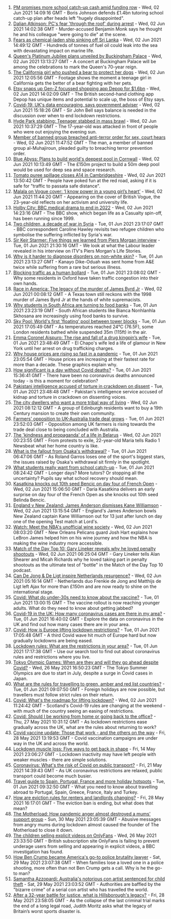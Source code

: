 1. [PM promises more school catch-up cash amid funding row](https://www.bbc.co.uk/news/education-57320450) - Wed, 02 Jun 2021 14:09:16 GMT - Boris Johnson defends £1.4bn tutoring school catch-up plan after heads left "hugely disappointed".
2. [Dalian Atkinson: PC's fear 'through the roof' during arrest](https://www.bbc.co.uk/news/uk-england-shropshire-57331711) - Wed, 02 Jun 2021 14:02:38 GMT - Murder-accused Benjamin Monk says he thought he and his colleague "were going to die" at the scene.
3. [Fears as chemical-laden ship sinking off Sri Lanka](https://www.bbc.co.uk/news/world-asia-57327300) - Wed, 02 Jun 2021 14:49:12 GMT - Hundreds of tonnes of fuel oil could leak into the sea with devastating impact on marine life.
4. [Queen's Platinum Jubilee plans unveiled by Buckingham Palace](https://www.bbc.co.uk/news/uk-57329680) - Wed, 02 Jun 2021 13:13:27 GMT - A concert at Buckingham Palace will be among the celebrations to mark the Queen's 70-year reign.
5. [The California girl who pushed a bear to protect her dogs](https://www.bbc.co.uk/news/world-us-canada-57325483) - Wed, 02 Jun 2021 12:05:56 GMT - Footage shows the moment a teenage girl in California gets the better of a bear fighting with her pets.
6. [Etsy snaps up Gen-Z focussed shopping app Depop for $1.6bn](https://www.bbc.co.uk/news/business-57259413) - Wed, 02 Jun 2021 14:02:09 GMT - The British second-hand clothing app Depop has unique items and potential to scale up, the boss of Etsy says.
7. [Covid-19: UK's data encouraging, says government adviser](https://www.bbc.co.uk/news/uk-57328138) - Wed, 02 Jun 2021 15:18:26 GMT - Sir John Bell says balance is needed in the discussion over when to end lockdown restrictions.
8. [Hyde Park stabbing: Teenager stabbed in mass brawl](https://www.bbc.co.uk/news/uk-england-london-57327792) - Wed, 02 Jun 2021 10:37:29 GMT - The 17-year-old was attacked in front of people who were out enjoying the evening sun.
9. [Member of banned group breached anti-terror order for sex, court hears](https://www.bbc.co.uk/news/uk-57330519) - Wed, 02 Jun 2021 11:47:52 GMT - The man, a member of banned group al-Muhajiroun, pleaded guilty to breaching terror prevention order.
10. [Blue Abyss: Plans to build world's deepest pool in Cornwall](https://www.bbc.co.uk/news/uk-england-cornwall-57328408) - Wed, 02 Jun 2021 10:13:49 GMT - The £150m project to build a 50m deep pool would be used for deep sea and space research.
11. [Tomato puree spillage closes A14 in Cambridgeshire](https://www.bbc.co.uk/news/uk-england-cambridgeshire-57329077) - Wed, 02 Jun 2021 13:50:42 GMT - People have poked fun at the red road, asking if it is safe for "traffic to passata safe distance".
12. [Malala on Vogue cover: ‘I know power in a young girl’s heart’](https://www.bbc.co.uk/news/world-57317225) - Wed, 02 Jun 2021 11:44:20 GMT - Appearing on the cover of British Vogue, the 23-year-old reflects on her activism and university life.
13. [Holby City: BBC medical drama to end in 2022](https://www.bbc.co.uk/news/entertainment-arts-57330559) - Wed, 02 Jun 2021 14:23:16 GMT - The BBC show, which began life as a Casualty spin-off, has been running since 1999.
14. [Two children, a decade of war in Syria](https://www.bbc.co.uk/news/world-middle-east-57288266) - Tue, 01 Jun 2021 23:17:07 GMT - BBC correspondent Caroline Hawley revisits two refugee children who symbolise the suffering inflicted by Syria's war.
15. [Sir Keir Starmer: Five things we learned from Piers Morgan interview](https://www.bbc.co.uk/news/uk-politics-57321990) - Tue, 01 Jun 2021 21:30:16 GMT - We look at what the Labour leader revealed in his interview on ITV's Piers Morgan's Life Stories.
16. [Why is it harder to diagnose disorders on non-white skin?](https://www.bbc.co.uk/news/health-57170842) - Tue, 01 Jun 2021 23:13:27 GMT - Kanayo Dike-Oduah was sent home from A&E twice while suffering from a rare but serious illness.
17. [Blocking traffic as a human bollard](https://www.bbc.co.uk/news/uk-57318104) - Tue, 01 Jun 2021 23:08:02 GMT - Why some residents in Oxford have taken traffic congestion into their own hands.
18. [Race in America: The legacy of the murder of James Byrd Jr](https://www.bbc.co.uk/news/world-us-canada-57285785) - Wed, 02 Jun 2021 00:08:12 GMT - A Texas town still reckons with the 1998 murder of James Byrd Jr at the hands of white supremacists.
19. [Why students in South Africa are turning to food banks](https://www.bbc.co.uk/news/world-africa-57315213) - Tue, 01 Jun 2021 23:23:19 GMT - South African students like Bianca Nonhlanhla Skhosana are increasingly using food banks to survive.
20. [Sky Pool: World's first 'floating' pool between tower blocks](https://www.bbc.co.uk/news/uk-57323305) - Tue, 01 Jun 2021 17:05:49 GMT - As temperatures reached 24°C (76.5F), some London residents bathed while suspended 35m (115ft) in the air.
21. [Emma Coronel Aispuro: The rise and fall of a drug kingpin’s wife](https://www.bbc.co.uk/news/world-us-canada-57285786) - Tue, 01 Jun 2021 23:48:49 GMT - El Chapo's wife led a life of glamour in New York until her arrest on drug trafficking charges.
22. [Why house prices are rising so fast in a pandemic](https://www.bbc.co.uk/news/business-57260261) - Tue, 01 Jun 2021 23:05:54 GMT - House prices are increasing at their fastest rate for more than a decade. These graphics explain why.
23. [How significant is a day without Covid deaths?](https://www.bbc.co.uk/news/health-56604632) - Tue, 01 Jun 2021 15:36:41 GMT - There have been no coronavirus deaths announced today - is this a moment for celebration?
24. [Pakistani intelligence accused of torture in crackdown on dissent](https://www.bbc.co.uk/news/world-asia-57241981) - Tue, 01 Jun 2021 23:48:48 GMT - Pakistan's intelligence service accused of kidnap and torture in crackdown on dissenting voices.
25. [The city dwellers who want a more tribal way of living](https://www.bbc.co.uk/news/uk-scotland-edinburgh-east-fife-57316602) - Wed, 02 Jun 2021 08:12:12 GMT - A group of Edinburgh residents want to buy a 19th Century mansion to create their own community.
26. [Farmers' opposition to UK-Australia trade deal grows](https://www.bbc.co.uk/news/science-environment-57268681) - Tue, 01 Jun 2021 23:52:03 GMT - Opposition among UK farmers is rising towards the trade deal close to being concluded with Australia.
27. [The 'kindness and propaganda' of a life in Belarus](https://www.bbc.co.uk/news/newsbeat-57261580) - Wed, 02 Jun 2021 00:23:55 GMT - From protests to exile, 22-year-old Maria tells Radio 1 Newsbeat what her home country is like.
28. [What is the fallout from Osaka's withdrawal?](https://www.bbc.co.uk/sport/tennis/57311128) - Tue, 01 Jun 2021 06:47:06 GMT - As Roland Garros loses one of the sport's biggest stars, the issues raised by Osaka's withdrawal sit firmly in the spotlight.
29. [What students really want from school catch-up](https://www.bbc.co.uk/news/education-57246697) - Tue, 01 Jun 2021 08:24:42 GMT - Longer days? More tutors? Or stopping all the uncertainty? Pupils say what school recovery should mean.
30. [Kasatkina knocks out 10th seed Bencic on day four of French Open](https://www.bbc.co.uk/sport/tennis/57331210) - Wed, 02 Jun 2021 15:06:50 GMT - Daria Kasatkina delivers an early surprise on day four of the French Open as she knocks out 10th seed Belinda Bencic.
31. [England v New Zealand: James Anderson dismisses Kane Williamson](https://www.bbc.co.uk/sport/av/cricket/57329311) - Wed, 02 Jun 2021 13:15:54 GMT - England's James Anderson bowls New Zealand captain Kane Williamson out for 13 just after lunch on day one of the opening Test match at Lord's.
32. [Watch: Meet the NBA's unofficial wine society](https://www.bbc.co.uk/sport/av/57287021) - Wed, 02 Jun 2021 08:03:20 GMT - New Orleans Pelicans guard Josh Hart explains how LeBron James helped him on his wine journey and how the NBA is making the wine industry more accessible.
33. [Match of the Day Top 10: Gary Lineker reveals why he loved penalty shootouts](https://www.bbc.co.uk/sport/av/football/57290893) - Wed, 02 Jun 2021 06:25:04 GMT - Gary Lineker tells Alan Shearer and Micah Richards why he loved taking part in penalty shootouts as the ultimate test of "bottle" in the Match of the Day Top 10 podcast.
34. [Can De Jong & De Ligt inspire Netherlands resurgence?](https://www.bbc.co.uk/sport/football/57266437) - Wed, 02 Jun 2021 05:16:14 GMT - Netherlands duo Frenkie de Jong and Matthijs de Ligt left Ajax for more than £150m and are now ready to shine on the international stage.
35. [Covid: What do under-30s need to know about the vaccine?](https://www.bbc.co.uk/news/health-57273875) - Tue, 01 Jun 2021 13:00:15 GMT - The vaccine rollout is now reaching younger adults. What do they need to know about getting jabbed?
36. [Covid-19 in the UK: How many coronavirus cases are there in my area?](https://www.bbc.co.uk/news/uk-51768274) - Tue, 01 Jun 2021 16:40:02 GMT - Explore the data on coronavirus in the UK and find out how many cases there are in your area.
37. [Covid: How is Europe lifting lockdown restrictions?](https://www.bbc.co.uk/news/explainers-53640249) - Tue, 01 Jun 2021 17:05:48 GMT - A third Covid wave hit much of Europe hard but now gradually lockdowns are being eased.
38. [Lockdown rules: What are the restrictions in your area?](https://www.bbc.co.uk/news/uk-54373904) - Tue, 01 Jun 2021 17:17:38 GMT - Use our search tool to find out about coronavirus rules and restrictions where you live.
39. [Tokyo Olympic Games: When are they and will they go ahead despite Covid?](https://www.bbc.co.uk/news/world-asia-57240044) - Wed, 26 May 2021 16:50:23 GMT - The Tokyo Summer Olympics are due to start in July, despite a surge in Covid cases in Japan.
40. [What are the rules for travelling to green, amber and red list countries?](https://www.bbc.co.uk/news/explainers-52544307) - Tue, 01 Jun 2021 09:07:50 GMT - Foreign holidays are now possible, but travellers must follow strict rules on their return.
41. [Covid: What's the roadmap for lifting lockdown?](https://www.bbc.co.uk/news/explainers-52530518) - Wed, 02 Jun 2021 11:24:42 GMT - Scotland's Covid-19 rules are changing at the weekend - with much of the country seeing an easing of restrictions.
42. [Covid: Should I be working from home or going back to the office?](https://www.bbc.co.uk/news/business-52567567) - Thu, 27 May 2021 10:31:12 GMT - As lockdown restrictions ease gradually across the UK, what are the rules about returning to work?
43. [Covid vaccine update: Those that work - and the others on the way](https://www.bbc.co.uk/news/health-51665497) - Fri, 28 May 2021 13:19:53 GMT - Covid vaccination campaigns are under way in the UK and across the world.
44. [Lockdown muscle loss: Five ways to get back in shape](https://www.bbc.co.uk/news/uk-56887390) - Fri, 14 May 2021 23:06:27 GMT - Lockdown inactivity may have left people with weaker muscles - there are simple solutions.
45. [Coronavirus: What's the risk of Covid on public transport?](https://www.bbc.co.uk/news/health-51736185) - Fri, 21 May 2021 14:39:43 GMT - As UK coronavirus restrictions are relaxed, public transport could become much busier.
46. [Travel guide to Spain, Portugal, France and more holiday hotspots](https://www.bbc.co.uk/news/explainers-56997931) - Tue, 01 Jun 2021 09:32:50 GMT - What you need to know about travelling abroad to Portugal, Spain, Greece, France, Italy and Turkey.
47. [How are eviction rules for renters and landlords changing?](https://www.bbc.co.uk/news/explainers-53860154) - Fri, 28 May 2021 16:17:01 GMT - The eviction ban is ending, but what does that mean?
48. [The Motherload: How pandemic anger almost destroyed a mums' support group](https://www.bbc.co.uk/news/stories-57285368) - Sun, 30 May 2021 23:05:39 GMT - Abusive messages from angry mums during lockdown almost caused the founder of The Motherload to close it down.
49. [The children selling explicit videos on OnlyFans](https://www.bbc.co.uk/news/uk-57255983) - Wed, 26 May 2021 23:33:50 GMT - British subscription site OnlyFans is failing to prevent underage users from selling and appearing in explicit videos, a BBC investigation has found.
50. [How Ben Crump became America's go-to police brutality lawyer](https://www.bbc.co.uk/news/world-us-canada-57038162) - Sat, 29 May 2021 23:07:38 GMT - When families lose a loved one in a police shooting, more often than not Ben Crump gets a call. Why is he the go-to man?
51. [Samantha Azzopardi: Australia's notorious con artist sentenced for child theft](https://www.bbc.co.uk/news/world-australia-57284621) - Sat, 29 May 2021 23:03:52 GMT - Authorities are baffled by the "bizarre crime" of a serial con artist who has travelled the world.
52. [After a 32-year battle for justice, what is Hillsborough's legacy?](https://www.bbc.co.uk/news/uk-57281398) - Fri, 28 May 2021 23:58:05 GMT - As the collapse of the last criminal trial marks the end of a long legal road, Judith Moritz asks what the legacy of Britain’s worst sports disaster is.

